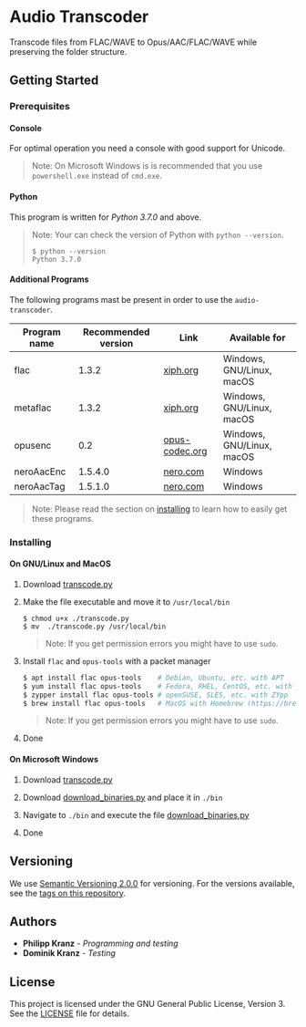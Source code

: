 # Audio Transcoder
Transcode files from FLAC/WAVE to Opus/AAC/FLAC/WAVE while preserving the folder structure.

## Getting Started
### Prerequisites
#### Console
For optimal operation you need a console with good support for Unicode.

> Note: On Microsoft Windows is is recommended that you use `powershell.exe` instead of `cmd.exe`.

#### Python
This program is written for *Python 3.7.0* and above.

> Note: Your can check the version of Python with `python --version`. 
> ```shell
> $ python --version
> Python 3.7.0
> ``` 

#### Additional Programs
The following programs mast be present in order to use the `audio-transcoder`.

Program name | Recommended version   | Link | Available for
------------|-----------------------|------|--------------
flac        | 1.3.2                 | [xiph.org](https://xiph.org/flac/download.html) | Windows, GNU/Linux, macOS
metaflac    | 1.3.2                 | [xiph.org](https://xiph.org/flac/download.html) | Windows, GNU/Linux, macOS
opusenc     | 0.2                   | [opus-codec.org](https://opus-codec.org/downloads/) | Windows, GNU/Linux, macOS
neroAacEnc  | 1.5.4.0               | [nero.com](https://web.archive.org/web/20170610150750/http://ftp6.nero.com/tools/NeroAACCodec-1.5.1.zip) | Windows
neroAacTag  | 1.5.1.0               | [nero.com](https://web.archive.org/web/20170610150750/http://ftp6.nero.com/tools/NeroAACCodec-1.5.1.zip) | Windows

> Note: Please read the section on [installing](###Installing) to learn how to easily get these programs.

### Installing
#### On GNU/Linux and MacOS
1. Download [transcode.py](transcode.py)

2. Make the file executable and move it to `/usr/local/bin`
    ```shell
    $ chmod u+x ./transcode.py
    $ mv  ./transcode.py /usr/local/bin
    ```
    > Note: If you get permission errors you might have to use `sudo`.

3. Install `flac` and `opus-tools` with a packet manager
    ```bash
    $ apt install flac opus-tools    # Debian, Ubuntu, etc. with APT
    $ yum install flac opus-tools    # Fedora, RHEL, CentOS, etc. with yum
    $ zypper install flac opus-tools # openSUSE, SLES, etc. with ZYpp
    $ brew install flac opus-tools   # MacOS with Homebrew (https://brew.sh/)
    ```
    > Note: If you get permission errors you might have to use `sudo`.
4. Done

#### On Microsoft Windows
1. Download [transcode.py](transcode.py)

2. Download [download_binaries.py](bin/download_binaries.py) and place it in `./bin`

3. Navigate to `./bin` and execute the file [download_binaries.py](bin/download_binaries.py)

4. Done

## Versioning
We use [Semantic Versioning 2.0.0](http://semver.org/) for versioning. For the versions available, see the [tags on this repository](https://github.com/PhilippKranz/audio-transcoder/tags).

## Authors
* **Philipp Kranz** - *Programming and testing*
* **Dominik Kranz** - *Testing*

## License
This project is licensed under the GNU General Public License, Version 3. See the [LICENSE](LICENSE) file for details.
